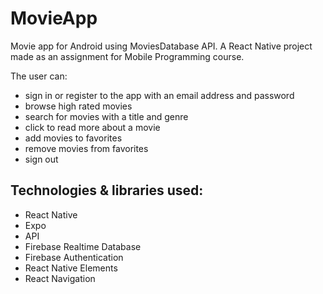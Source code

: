 # MovieApp
Movie app for Android using MoviesDatabase API. A React Native project made as an assignment for Mobile Programming course.

The user can:

- sign in or register to the app with an email address and password
- browse high rated movies
- search for movies with a title and genre
- click to read more about a movie
- add movies to favorites
- remove movies from favorites
- sign out

## Technologies & libraries used:
- React Native
- Expo
- API
- Firebase Realtime Database
- Firebase Authentication
- React Native Elements
- React Navigation
